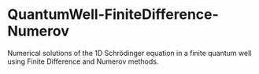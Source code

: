 # QuantumWell-FiniteDifference-Numerov
Numerical solutions of the 1D Schrödinger equation in a finite quantum well using Finite Difference and Numerov methods.
